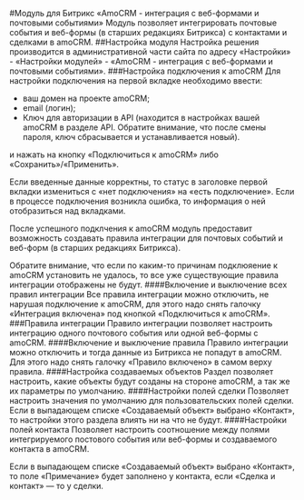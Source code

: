 #Модуль для Битрикс «AmoCRM - интеграция с веб-формами и почтовыми событиями»
Модуль позволяет интегрировать почтовые события и веб-формы (в старших редакциях Битрикса) с контактами и сделками в amoCRM.
##Настройка модуля
Настройка решения производится в административной части сайта по адресу «Настройки» - «Настройки модулей» - «AmoCRM - интеграция с веб-формами и почтовыми событиями». 
###Настройка подключения к amoCRM
Для настройки подключения на первой вкладке необходимо ввести:

* ваш домен на проекте amoCRM;
* email (логин);
* Ключ для авторизации в API (находится в настройках вашей amoCRM в разделе API. Обратите внимание, что после смены пароля, ключ сбрасывается и устанавливается новый).

и нажать на кнопку «Подключиться к amoCRM» либо «Сохранить»/«Применить».

Если введенные данные корректны, то статус в заголовке первой вкладки измениться с «нет подключения» на «есть подключение». Если в процессе подключения возникла ошибка, то информация о ней отобразиться над вкладками.

После успешного подклчения к amoCRM модуль предоставит возможность создавать правила интеграции для почтовых событий и веб-форм (в старших редакциях Битрикса). 

Обратите внимание, что если по каким-то причинам подклюяение к amoCRM установить не удалось, то все уже существующие правила интеграции отображены не будут.
####Включение и выключение всех правил интеграции
Все правила интеграции можно отключить, не нарушая подключение к amoCRM, для этого надо снять галочку «Интеграция включена» под кнопкой «Подключиться к amoCRM».
###Правила интеграции
Правило интеграции позволяет настроить интеграцию одного почтового события или одной веб-формы с amoCRM.
####Включение и выключение правила
Правило интеграции можно отключить и тогда данные из Битрикса не попадут в amoCRM. Для этого надо снять галочку «Правило включено» в самом верху правила.
####Настройка создаваемых объектов
Раздел позволяет настроить, какие объекты будут созданы на стороне amoCRM, а так же их параметры по умолчанию.
####Настройки полей сделки
Позволяет настроить значения по умолчанию для пользовательских полей сделки. Если в выпадающем списке «Создаваемый объект» выбрано «Контакт», то настройки этого раздела влиять ни на что не будут.
####Настройки полей контакта
Позволяет настроить соотношение между полями интегрируемого постового события или веб-формы и создаваемого контакта в amoCRM.

Если в выпадающем списке «Создаваемый объект» выбрано «Контакт», то поле «Примечание» будет заполнено у контакта, если «Сделка и контакт» ― то у сделки.